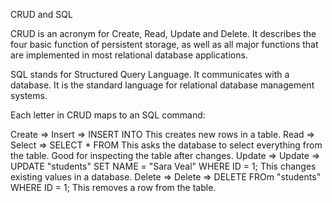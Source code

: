 CRUD and SQL

CRUD is an acronym for Create, Read, Update and Delete. It describes the four basic function of persistent storage, as well as all major functions that are implemented in most relational database applications.

SQL stands for Structured Query Language. It communicates with a database. It is the standard language for relational database management systems.

Each letter in CRUD maps to an SQL command:

Create => Insert => INSERT INTO
This creates new rows in a table.
Read => Select => SELECT * FROM
This asks the database to select everything from the table. Good for inspecting the table after changes.
Update => Update => UPDATE "students" SET NAME = "Sara Veal" WHERE ID = 1;
This changes existing values in a database.
Delete => Delete => DELETE FROm "students" WHERE ID = 1;
This removes a row from the table.
